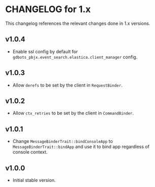 # CHANGELOG for 1.x
This changelog references the relevant changes done in 1.x versions.


## v1.0.4
* Enable ssl config by default for `gdbots_pbjx.event_search.elastica.client_manager` config.


## v1.0.3
* Allow `derefs` to be set by the client in `RequestBinder`.


## v1.0.2
* Allow `ctx_retries` to be set by the client in `CommandBinder`.


## v1.0.1
* Change `MessageBinderTrait::bindConsoleApp` to `MessageBinderTrait::bindApp` and use it to bind app regardless of console context.


## v1.0.0
* Initial stable version.
